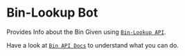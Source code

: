 # Bin-Lookup Bot

Provides Info about the Bin Given using [`Bin-Lookup API`](https://ninja-apis.cf/#bin-lookup).

Have a look at [`Bin API Docs`](https://ninja-apis.cf/#bin-lookup) to understand what you can do.
